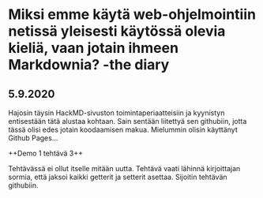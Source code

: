 # Miksi emme käytä web-ohjelmointiin netissä yleisesti käytössä olevia kieliä, vaan jotain ihmeen Markdownia? -the diary

## 5.9.2020

Hajosin täysin HackMD-sivuston toimintaperiaatteisiin ja kyynistyn entisestään tätä alustaa kohtaan. Sain sentään liitettyä sen githubiin, jotta tässä olisi edes jotain koodaamisen makua. Mielummin olisin käyttänyt Github Pages...

++Demo 1 tehtävä 3++

Tehtävässä ei ollut itselle mitään uutta. Tehtävä vaati lähinnä kirjoittajan sormia, että jaksoi kaikki getterit ja setterit asettaa. Sijoitin tehtävän githubiin.